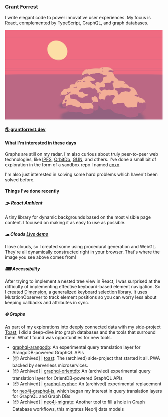 ### Grant Forrest

I write elegant code to power innovative user experiences. My focus is React, complemented by TypeScript, GraphQL, and graph databases.

![Clouds image](https://github.com/a-type/a-type/blob/master/media/cloud.png)

#### [🌎 grantforrest.dev](https://grantforrest.dev)

#### What I'm interested in these days

Graphs are still on my radar. I'm also curious about truly peer-to-peer web technologies, like [IPFS](https://ipfs.io/), [OrbitDb](https://orbitdb.org/), [GUN](https://gun.eco/), and others. I've done a small bit of exploration in the form of a sandbox repo I named [cnxn](https://github.com/a-type/cnxn).

I'm also just interested in solving some hard problems which haven't been solved before.

#### Things I've done recently

##### 🌫 [React Ambient](https://a-type.github.io/react-ambient)

A tiny library for dynamic backgrounds based on the most visible page content. I focused on making it as easy to use as possible.

##### ☁ Clouds [Live demo](https://grantforrest.dev/demos/clouds)

I love clouds, so I created some using procedural generation and WebGL. They're all dynamically constructed right in your browser. That's where the image you see above comes from!

##### ⌨ Accessibility

After trying to implement a nested tree view in React, I was surprised at the difficulty of implementing effective keyboard-based element navigation. So I created [Dimension](https://github.com/a-type/dimension), a generalized keyboard selection library. It uses MutationObserver to track element positions so you can worry less about keeping callbacks and attributes in sync.

##### 🌐 Graphs

As part of my explorations into deeply connected data with my side-project [Toast](https://github.com/a-type/toast), I did a deep-dive into graph databases and the tools that surround them. What I found was opportunities for new tools.

- [graphql-arangodb](https://github.com/a-type/graphql-arangodb): An experimental query translation layer for ArangoDB-powered GraphQL APIs
- [📦 Archived] | [toast](https://github.com/a-type/toast): The (archived) side-project that started it all. PWA backed by serverless microservices.
- [📦 Archived] | [graphql-orientdb](https://github.com/a-type/graphql-orientdb): An (archvied) experimental query translation layer for OrientDB-powered GraphQL APIs
- [📦 Archived] | [graphql-cypher](https://github.com/a-type/graphql-cypher): An (archived) experimental replacement for [neo4j-graphql-js](https://github.com/neo4j-graphql/neo4j-graphql-js), which began my interest in query translation layers for GraphQL and Graph DBs
- [📦 Archived] | [neo4j-migrate](https://github.com/a-type/neo4j-migrate): Another tool to fill a hole in Graph Database workflows, this migrates Neo4j data models
